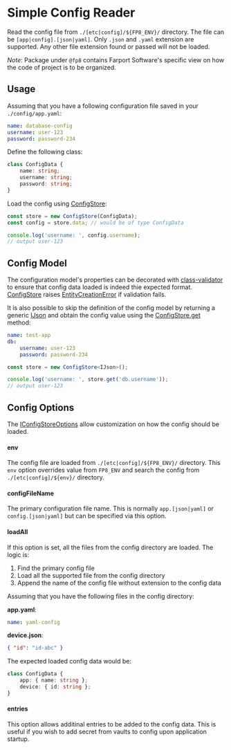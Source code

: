 # Simple Config Reader

Read the config file from `./[etc|config]/${FP8_ENV}/` directory.  The file can be `[app|config].[json|yaml]`.  Only `.json` and `.yaml` extension are supported.  Any other file extension found or passed will not be loaded.

*Note*: Package under `@fp8` contains Farport Software's specific view on how the code of project is to be organized.

## Usage

Assuming that you have a following configuration file saved in your `./config/app.yaml`:

```yaml
name: database-config
username: user-123
password: password-234
```

Define the following class:

```typescript
class ConfigData {
    name: string;
    username: string;
    password: string;
}
```

Load the config using [ConfigStore](https://fp8.github.io/simple-config/classes/ConfigStore.html):

```typescript
const store = new ConfigStore(ConfigData);
const config = store.data; // would be of type ConfigData

console.log('username: ', config.username);
// output user-123
```

## Config Model

The configuration model's properties can be decorated with [class-validator](https://github.com/typestack/class-validator)
to ensure that config data loaded is indeed thie expected format.
[ConfigStore](https://fp8.github.io/simple-config/classes/ConfigStore.html) raises
[EntityCreationError](https://fp8.github.io/simple-config/classes/EntityCreationError.html) if validation fails.

It is also possible to skip the definition of the config model by returning a generic
[IJson](https://fp8.github.io/jlog-facade/interfaces/IJson.html) and obtain the config value
using the [ConfigStore.get](https://fp8.github.io/simple-config/classes/ConfigStore.html#get) method:

```yaml
name: test-app
db:
    username: user-123
    password: password-234
```

```typescript
const store = new ConfigStore<IJson>();

console.log('username: ', store.get('db.username'));
// output user-123
```

## Config Options

The [IConfigStoreOptions](https://fp8.github.io/simple-config/interfaces/IConfigStoreOptions.html) allow customization on how the config
should be loaded.

#### env

The config file are loaded from `./[etc|config]/${FP8_ENV}/` directory.  This `env` option overrides value from `FP8_ENV` and
search the config from `./[etc|config]/${env}/` directory.

#### configFileName

The primary configuration file name.  This is normally `app.[json|yaml]` or `config.[json|yaml]` but can be specified via
this option.

#### loadAll

If this option is set, all the files from the config directory are loaded.  The logic is:

1. Find the primary config file
1. Load all the supported file from the config directory
1. Append the name of the config file without extension to the config data

Assuming that you have the following files in the config directory:

**app.yaml**:
```yaml
name: yaml-config
```

**device.json**:
```json
{ "id": "id-abc" }
```

The expected loaded config data would be:

```typescript
class ConfigData {
    app: { name: string };
    device: { id: string };
}
```

#### entries

This option allows additinal entries to be added to the config data.  This is useful if you wish
to add secret from vaults to config upon application startup.
